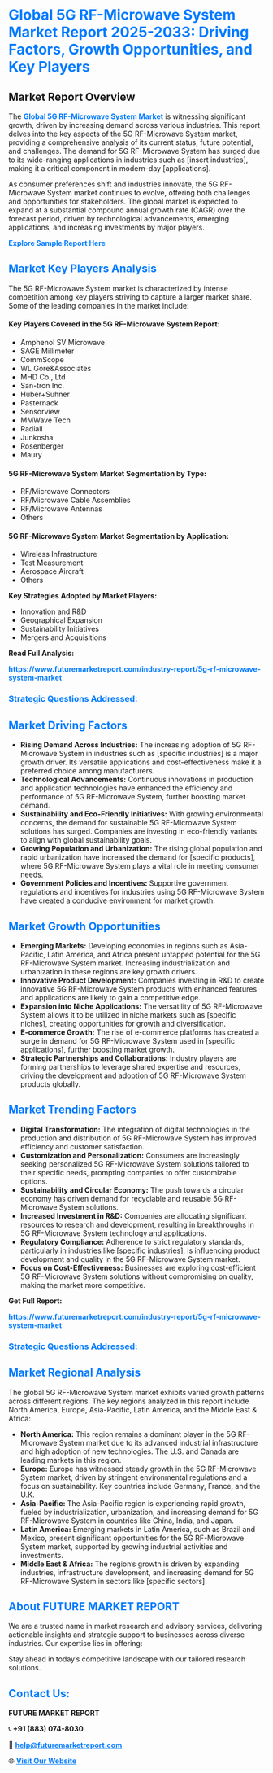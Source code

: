 <h1 style="color: #007BFF;">Global 5G RF-Microwave System Market Report 2025-2033: Driving Factors, Growth Opportunities, and Key Players</h1>

<section id="overview">
<h2>Market Report Overview</h2>
<p>The <a href="https://www.futuremarketreport.com/industry-report/5g-rf-microwave-system-market" style="color: #007BFF; text-decoration: none;"><strong>Global 5G RF-Microwave System Market</strong></a> is witnessing significant growth, driven by increasing demand across various industries. This report delves into the key aspects of the 5G RF-Microwave System market, providing a comprehensive analysis of its current status, future potential, and challenges. The demand for 5G RF-Microwave System has surged due to its wide-ranging applications in industries such as [insert industries], making it a critical component in modern-day [applications].</p>
<p>As consumer preferences shift and industries innovate, the 5G RF-Microwave System market continues to evolve, offering both challenges and opportunities for stakeholders. The global market is expected to expand at a substantial compound annual growth rate (CAGR) over the forecast period, driven by technological advancements, emerging applications, and increasing investments by major players.</p>
</section>

<section id="overview">
<p><a href="https://www.futuremarketreport.com/request-sample/reportId=82623" style="color: #007BFF; text-decoration: none;"><strong>Explore Sample Report Here</strong></a></p>
</section>

<section id="key-players">
<h2 style="color: #007BFF;">Market Key Players Analysis</h2>
<p>The 5G RF-Microwave System market is characterized by intense competition among key players striving to capture a larger market share. Some of the leading companies in the market include:</p>
<h4>Key Players Covered in the 5G RF-Microwave System Report:</h4>
<ul><li>Amphenol SV Microwave</li><li>SAGE Millimeter</li><li>CommScope</li><li>WL Gore&amp;Associates</li><li>MHD Co., Ltd</li><li>San-tron Inc.</li><li>Huber+Suhner</li><li>Pasternack</li><li>Sensorview</li><li>MMWave Tech</li><li>Radiall</li><li>Junkosha</li><li>Rosenberger</li><li>Maury</li></ul>
<h4>5G RF-Microwave System Market Segmentation by Type:</h4>
<ul><li>RF/Microwave Connectors</li><li>RF/Microwave Cable Assemblies</li><li>RF/Microwave Antennas</li><li>Others</li></ul>

<h4>5G RF-Microwave System Market Segmentation by Application:</h4>
<ul><li>Wireless Infrastructure</li><li>Test Measurement</li><li>Aerospace Aircraft</li><li>Others</li></ul>
<p><strong>Key Strategies Adopted by Market Players:</strong></p>
<ul>
<li>Innovation and R&D</li>
<li>Geographical Expansion</li>
<li>Sustainability Initiatives</li>
<li>Mergers and Acquisitions</li>
</ul>
</section>

<section>
<p><strong>Read Full Analysis: </strong></p><a href="https://www.futuremarketreport.com/industry-report/5g-rf-microwave-system-market" style="color: #007BFF; text-decoration: none;"><strong>https://www.futuremarketreport.com/industry-report/5g-rf-microwave-system-market</strong></a>
<h3 style="color: #007BFF;">Strategic Questions Addressed:</h3>
</section>

<section id="driving-factors">
<h2 style="color: #007BFF;">Market Driving Factors</h2>
<ul>
<li><strong>Rising Demand Across Industries:</strong> The increasing adoption of 5G RF-Microwave System in industries such as [specific industries] is a major growth driver. Its versatile applications and cost-effectiveness make it a preferred choice among manufacturers.</li>
<li><strong>Technological Advancements:</strong> Continuous innovations in production and application technologies have enhanced the efficiency and performance of 5G RF-Microwave System, further boosting market demand.</li>
<li><strong>Sustainability and Eco-Friendly Initiatives:</strong> With growing environmental concerns, the demand for sustainable 5G RF-Microwave System solutions has surged. Companies are investing in eco-friendly variants to align with global sustainability goals.</li>
<li><strong>Growing Population and Urbanization:</strong> The rising global population and rapid urbanization have increased the demand for [specific products], where 5G RF-Microwave System plays a vital role in meeting consumer needs.</li>
<li><strong>Government Policies and Incentives:</strong> Supportive government regulations and incentives for industries using 5G RF-Microwave System have created a conducive environment for market growth.</li>
</ul>
</section>

<section id="growth-opportunities">
<h2 style="color: #007BFF;">Market Growth Opportunities</h2>
<ul>
<li><strong>Emerging Markets:</strong> Developing economies in regions such as Asia-Pacific, Latin America, and Africa present untapped potential for the 5G RF-Microwave System market. Increasing industrialization and urbanization in these regions are key growth drivers.</li>
<li><strong>Innovative Product Development:</strong> Companies investing in R&D to create innovative 5G RF-Microwave System products with enhanced features and applications are likely to gain a competitive edge.</li>
<li><strong>Expansion into Niche Applications:</strong> The versatility of 5G RF-Microwave System allows it to be utilized in niche markets such as [specific niches], creating opportunities for growth and diversification.</li>
<li><strong>E-commerce Growth:</strong> The rise of e-commerce platforms has created a surge in demand for 5G RF-Microwave System used in [specific applications], further boosting market growth.</li>
<li><strong>Strategic Partnerships and Collaborations:</strong> Industry players are forming partnerships to leverage shared expertise and resources, driving the development and adoption of 5G RF-Microwave System products globally.</li>
</ul>
</section>

<section id="trending-factors">
<h2 style="color: #007BFF;">Market Trending Factors</h2>
<ul>
<li><strong>Digital Transformation:</strong> The integration of digital technologies in the production and distribution of 5G RF-Microwave System has improved efficiency and customer satisfaction.</li>
<li><strong>Customization and Personalization:</strong> Consumers are increasingly seeking personalized 5G RF-Microwave System solutions tailored to their specific needs, prompting companies to offer customizable options.</li>
<li><strong>Sustainability and Circular Economy:</strong> The push towards a circular economy has driven demand for recyclable and reusable 5G RF-Microwave System solutions.</li>
<li><strong>Increased Investment in R&D:</strong> Companies are allocating significant resources to research and development, resulting in breakthroughs in 5G RF-Microwave System technology and applications.</li>
<li><strong>Regulatory Compliance:</strong> Adherence to strict regulatory standards, particularly in industries like [specific industries], is influencing product development and quality in the 5G RF-Microwave System market.</li>
<li><strong>Focus on Cost-Effectiveness:</strong> Businesses are exploring cost-efficient 5G RF-Microwave System solutions without compromising on quality, making the market more competitive.</li>
</ul>
</section>

<section>
<p><strong>Get Full Report: </strong></p><a href="https://www.futuremarketreport.com/industry-report/5g-rf-microwave-system-market" style="color: #007BFF; text-decoration: none;"><strong>https://www.futuremarketreport.com/industry-report/5g-rf-microwave-system-market</strong></a>
<h3 style="color: #007BFF;">Strategic Questions Addressed:</h3>
</section>


<section id="regional-analysis">
<h2 style="color: #007BFF;">Market Regional Analysis</h2>
<p>The global 5G RF-Microwave System market exhibits varied growth patterns across different regions. The key regions analyzed in this report include North America, Europe, Asia-Pacific, Latin America, and the Middle East & Africa:</p>
<ul>
<li><strong>North America:</strong> This region remains a dominant player in the 5G RF-Microwave System market due to its advanced industrial infrastructure and high adoption of new technologies. The U.S. and Canada are leading markets in this region.</li>
<li><strong>Europe:</strong> Europe has witnessed steady growth in the 5G RF-Microwave System market, driven by stringent environmental regulations and a focus on sustainability. Key countries include Germany, France, and the U.K.</li>
<li><strong>Asia-Pacific:</strong> The Asia-Pacific region is experiencing rapid growth, fueled by industrialization, urbanization, and increasing demand for 5G RF-Microwave System in countries like China, India, and Japan.</li>
<li><strong>Latin America:</strong> Emerging markets in Latin America, such as Brazil and Mexico, present significant opportunities for the 5G RF-Microwave System market, supported by growing industrial activities and investments.</li>
<li><strong>Middle East & Africa:</strong> The region’s growth is driven by expanding industries, infrastructure development, and increasing demand for 5G RF-Microwave System in sectors like [specific sectors].</li>
</ul>
</section>

<footer>
<h2 style="color: #007BFF;">About FUTURE MARKET REPORT</h2>
<p>We are a trusted name in market research and advisory services, delivering actionable insights and strategic support to businesses across diverse industries. Our expertise lies in offering:</p>

<p>Stay ahead in today’s competitive landscape with our tailored research solutions.</p>

<h2 style="color: #007BFF;">Contact Us:</h2>
<p><strong>FUTURE MARKET REPORT</strong></p>
<p>📞 <strong>+91 (883) 074-8030</strong></p>
<p>📧 <strong><a href="mailto:help@futuremarketreport.com" style="color: #007BFF;">help@futuremarketreport.com</a></strong></p>
<p>🌐 <strong><a href="https://www.futuremarketreport.com/" style="color: #007BFF;">Visit Our Website</a></strong></p>
</footer>